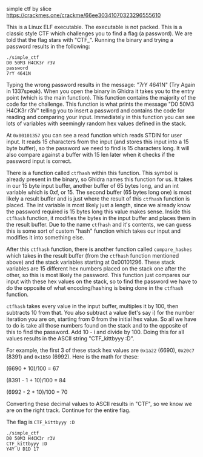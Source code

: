 simple ctf by slice
https://crackmes.one/crackme/66ee30341070323296555610

This is a Linux ELF executable. The executable is not packed. This is a classic style CTF which challenges you to find a flag (a password). We are told that the flag stars with "CTF_". Running the binary and trying a password results in the following:

```
./simple_ctf 
D0 50M3 H4CK3r r3V
password
7rY 4641N
```

Typing the wrong password results in the message: "7rY 4641N" (Try Again in 1337speak). When you open the binary in Ghidra it takes you to the entry point (which is the main function). This function contains the majority of the code for the challenge. This function is what prints the message "D0 50M3 H4CK3r r3V" telling you to insert a password and contains the code for reading and comparing your input. Immediately in this function you can see lots of variables with seemingly random hex values defined in the stack.

At `0x00101357` you can see a read function which reads STDIN for user input. It reads 15 characters from the input (and stores this input into a 15 byte buffer), so the password we need to find is 15 characters long. It will also compare against a buffer with 15 len later when it checks if the password input is correct.

There is a function called `ctfhash` within this function. This symbol is already present in the binary, so Ghidra names this function for us. It takes in our 15 byte input buffer, another buffer of 65 bytes long, and an int variable which is 0xf, or 15. The second buffer (65 bytes long one) is most likely a result buffer and is just where the result of this `ctfhash` function is placed. The int variable is most likely just a length, since we already know the password required is 15 bytes long this value makes sense. Inside this `ctfhash` function, it modifies the bytes in the input buffer and places them in the result buffer. Due to the name `ctfhash` and it's contents, we can guess this is some sort of custom "hash" function which takes our input and modifies it into something else.

After this `ctfhash` function, there is another function called `compare_hashes` which takes in the result buffer (from the `ctfhash` function mentioned above) and the stack variables starting at 0x00101296. These stack variables are 15 different hex numbers placed on the stack one after the other, so this is most likely the password. This function just compares our input with these hex values on the stack, so to find the password we have to do the opposite of what encoding/hashing is being done in the `ctfhash` function.

`ctfhash` takes every value in the input buffer, multiples it by 100, then subtracts 10 from that. You also subtract a value (let's say i) for the number iteration you are on, starting from 0 from the initial hex value. So all we have to do is take all those numbers found on the stack and to the opposite of this to find the password. Add 10 - i and divide by 100. Doing this for all values results in the ASCII string "CTF_kittbyyy :D".

For example, the first 3 of these stack hex values are `0x1a22` (6690), `0x20c7` (8391) and `0x1b50` (6992). Here is the math for these:

(6690 + 10)/100 = 67 

(8391 - 1 + 10)/100 = 84 

(6992 - 2 + 10)/100 = 70 

Converting these decimal values to ASCII results in "CTF", so we know we are on the right track. Continue for the entire flag.

The flag is `CTF_kittbyyy :D`

```
./simple_ctf 
D0 50M3 H4CK3r r3V
CTF_kittbyyy :D     
Y4Y U D1D 17
```
